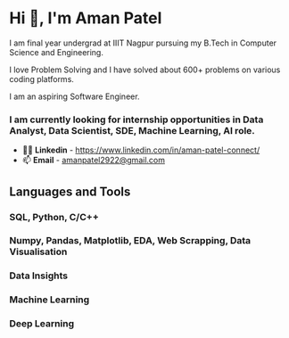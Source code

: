 #                              **Hi 👋, I'm Aman Patel** 
I am final year undergrad at IIIT Nagpur pursuing my B.Tech in Computer Science and Engineering.

I love Problem Solving and I have solved about 600+ problems on various coding platforms.

I am an aspiring Software Engineer. 
### **I am currently looking for internship opportunities in Data Analyst, Data Scientist, SDE, Machine Learning, AI role**. 
- 👨‍💻 **Linkedin** - https://www.linkedin.com/in/aman-patel-connect/
- 📫 **Email** - amanpatel2922@gmail.com

## Languages and Tools

### SQL, Python, C/C++
### Numpy, Pandas, Matplotlib, EDA, Web Scrapping, Data Visualisation
### Data Insights
### Machine Learning
### Deep Learning
